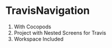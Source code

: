 TravisNavigation
================

1. With Cocopods
2. Project with Nested Screens for Travis
3. Workspace Included

